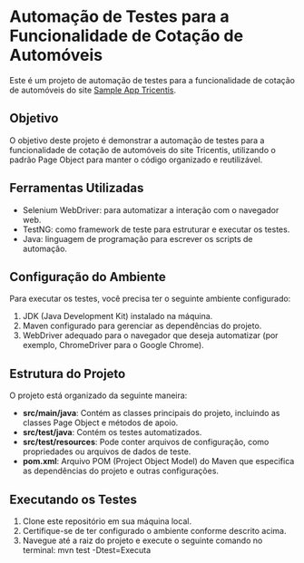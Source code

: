 # Automação de Testes para a Funcionalidade de Cotação de Automóveis

Este é um projeto de automação de testes para a funcionalidade de cotação de automóveis do site [Sample App Tricentis](https://sampleapp.tricentis.com/).

## Objetivo

O objetivo deste projeto é demonstrar a automação de testes para a funcionalidade de cotação de automóveis do site Tricentis, utilizando o padrão Page Object para manter o código organizado e reutilizável.

## Ferramentas Utilizadas

- Selenium WebDriver: para automatizar a interação com o navegador web.
- TestNG: como framework de teste para estruturar e executar os testes.
- Java: linguagem de programação para escrever os scripts de automação.

## Configuração do Ambiente

Para executar os testes, você precisa ter o seguinte ambiente configurado:

1. JDK (Java Development Kit) instalado na máquina.
2. Maven configurado para gerenciar as dependências do projeto.
3. WebDriver adequado para o navegador que deseja automatizar (por exemplo, ChromeDriver para o Google Chrome).

## Estrutura do Projeto

O projeto está organizado da seguinte maneira:

- **src/main/java**: Contém as classes principais do projeto, incluindo as classes Page Object e métodos de apoio.
- **src/test/java**: Contém os testes automatizados.
- **src/test/resources**: Pode conter arquivos de configuração, como propriedades ou arquivos de dados de teste.
- **pom.xml**: Arquivo POM (Project Object Model) do Maven que especifica as dependências do projeto e outras configurações.

## Executando os Testes

1. Clone este repositório em sua máquina local.
2. Certifique-se de ter configurado o ambiente conforme descrito acima.
3. Navegue até a raiz do projeto e execute o seguinte comando no terminal: mvn test -Dtest=Executa

